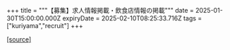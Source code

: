 +++
title = """【募集】求人情報掲載・飲食店情報の掲載"""
date = 2025-01-30T15:00:00.000Z
expiryDate = 2025-02-10T08:25:33.716Z
tags = ["kuriyama","recruit"]
+++


[[source]](https://www.town.kuriyama.hokkaido.jp/soshiki/46/26544.html)
